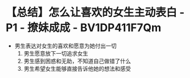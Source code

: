 # 【总结】怎么让喜欢的女生主动表白 - P1 - 撩妹成成 - BV1DP411F7Qm

-   男生表达对女生的喜欢和愿意为她付出一切
    1.  男生愿意放下一切追求女生
    2.  男生感到困惑和无助，不知道自己做错了什么
    3.  男生希望女生能够直接告诉他她的想法和感受